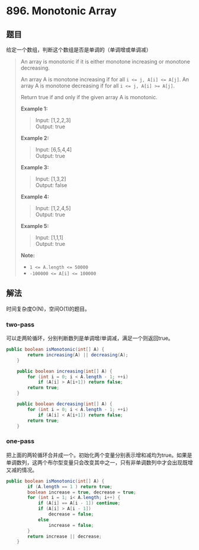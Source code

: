 # 896. Monotonic Array

## 题目

给定一个数组，判断这个数组是否是单调的（单调增或单调减）

>An array is monotonic if it is either monotone increasing or monotone decreasing.
>
>An array A is monotone increasing if for all `i <= j, A[i] <= A[j]`.  An array A is monotone decreasing if for all `i <= j, A[i] >= A[j]`.
>
>Return true if and only if the given array A is monotonic.
>
>**Example 1:**
>
>>Input: [1,2,2,3]  
>>Output: true  
>
>**Example 2:**
>
>>Input: [6,5,4,4]  
>>Output: true
>
>**Example 3:**
>
>>Input: [1,3,2]  
>>Output: false
>
>**Example 4:**
>
>>Input: [1,2,4,5]  
>>Output: true
>
>**Example 5:**
>
>>Input: [1,1,1]  
>>Output: true
>
>**Note:**
>
> - `1 <= A.length <= 50000`
> - `-100000 <= A[i] <= 100000`

## 解法

时间复杂度O(N)，空间O(1)的题目。

### two-pass

可以走两轮循环，分别判断数列是单调增/单调减，满足一个则返回true。

```java
public boolean isMonotonic(int[] A) {
        return increasing(A) || decreasing(A);
    }

    public boolean increasing(int[] A) {
        for (int i = 0; i < A.length - 1; ++i)
            if (A[i] > A[i+1]) return false;
        return true;
    }

    public boolean decreasing(int[] A) {
        for (int i = 0; i < A.length - 1; ++i)
            if (A[i] < A[i+1]) return false;
        return true;
    }
```

### one-pass

把上面的两轮循环合并成一个。初始化两个变量分别表示增和减均为true。如果是单调数列，这两个布尔型变量只会改变其中之一，只有非单调数列中才会出现既增又减的情况。

```java
public boolean isMonotonic(int[] A) {
        if (A.length == 1 ) return true;
        boolean increase = true, decrease = true;
        for (int i = 1; i< A.length; i++) {
            if (A[i] == A[i - 1]) continue;
            if (A[i] > A[i - 1])
                decrease = false;
            else
                increase = false;
        }
        return increase || decrease;
    }
```
